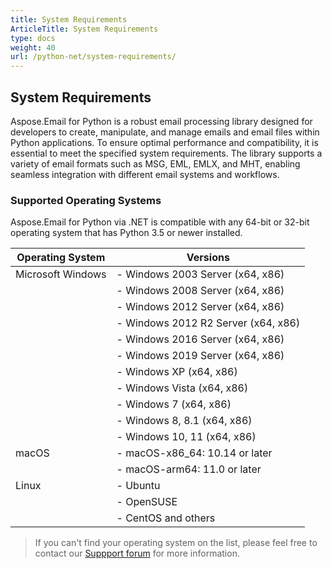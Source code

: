 ```yaml
---
title: System Requirements
ArticleTitle: System Requirements
type: docs
weight: 40
url: /python-net/system-requirements/
---
```


## **System Requirements**

Aspose.Email for Python is a robust email processing library designed for developers to create, manipulate, and manage emails and email files within Python applications. To ensure optimal performance and compatibility, it is essential to meet the specified system requirements. The library supports a variety of email formats such as MSG, EML, EMLX, and MHT, enabling seamless integration with different email systems and workflows.

### **Supported Operating Systems**

Aspose.Email for Python via .NET is compatible with any 64-bit or 32-bit operating system that has Python 3.5 or newer installed.

| Operating System      | Versions                                      |
|-----------------------|-----------------------------------------------|
| Microsoft Windows     | - Windows 2003 Server (x64, x86)              |
|                       | - Windows 2008 Server (x64, x86)              |
|                       | - Windows 2012 Server (x64, x86)              |
|                       | - Windows 2012 R2 Server (x64, x86)           |
|                       | - Windows 2016 Server (x64, x86)              |
|                       | - Windows 2019 Server (x64, x86)              |
|                       | - Windows XP (x64, x86)                       |
|                       | - Windows Vista (x64, x86)                    |
|                       | - Windows 7 (x64, x86)                        |
|                       | - Windows 8, 8.1 (x64, x86)                   |
|                       | - Windows 10, 11 (x64, x86)                   |
| macOS                 | - macOS-x86_64: 10.14 or later                |
|                       | - macOS-arm64: 11.0 or later                  |
| Linux                 | - Ubuntu                                      |
|                       | - OpenSUSE                                    |
|                       | - CentOS and others                           |


>If you can't find your operating system on the list, please feel free to contact our [Suppport forum](https://forum.aspose.com/c/email/12) for more information.
